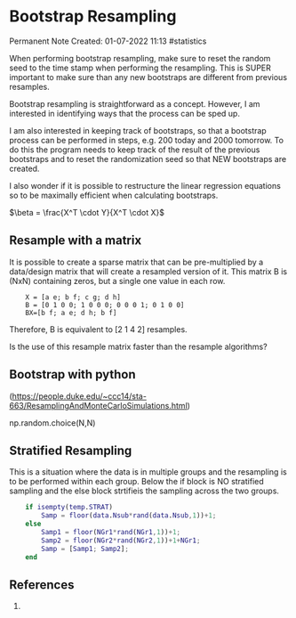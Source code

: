 # Bootstrap Resampling
Permanent Note
Created: 01-07-2022 11:13
#statistics 

When performing bootstrap resampling, make sure to reset the random seed to the time stamp when performing the resampling. This is SUPER important to make sure than any new bootstraps are different from previous resamples. 

Bootstrap resampling is straightforward as a concept. However, I am interested in identifying ways that the process can be sped up.

I am also interested in keeping track of bootstraps, so that a bootstrap process can be performed in steps, e.g. 200 today and 2000 tomorrow. To do this the program needs to keep track of the result of the previous bootstraps and to reset the randomization seed so that NEW bootstraps are created.

I also wonder if it is possible to restructure the linear regression equations so to be maximally efficient when calculating bootstraps. 


$\beta = \frac{X^T \cdot Y}{X^T \cdot X}$


## Resample with a matrix
It is possible to create a sparse matrix that can be pre-multiplied by a data/design matrix that will create a resampled version of it. This matrix B is (NxN) containing zeros, but a single one value in each row. 
```
	X = [a e; b f; c g; d h]
	B = [0 1 0 0; 1 0 0 0; 0 0 0 1; 0 1 0 0]
	BX=[b f; a e; d h; b f]
```
Therefore, B is equivalent to [2 1 4 2] resamples.

Is the use of this resample matrix faster than the resample algorithms?


## Bootstrap with python
(https://people.duke.edu/~ccc14/sta-663/ResamplingAndMonteCarloSimulations.html)

np.random.choice(N,N)

## Stratified Resampling
This is a situation where the data is in multiple groups and the resampling is to be performed within each group. Below the if block is NO stratified sampling and the else block strtifieis the sampling across the two groups.
```matlab
	if isempty(temp.STRAT)
		Samp = floor(data.Nsub*rand(data.Nsub,1))+1;
	else
		Samp1 = floor(NGr1*rand(NGr1,1))+1;
		Samp2 = floor(NGr2*rand(NGr2,1))+1+NGr1;
		Samp = [Samp1; Samp2];
	end
```

## References
1. 